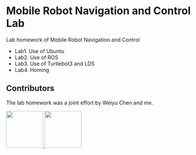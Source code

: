 # Mobile Robot Navigation and Control Lab

Lab homework of Mobile Robot Navigation and Control

- Lab1. Use of Ubuntu
- Lab2. Use of ROS
- Lab3. Use of Turtlebot3 and LDS
- Lab4. Homing


## Contributors

The lab homework was a joint effort by Weiyu Chen and me.

<a href="https://github.com/Wendy-Ying">
  <img src="https://avatars.githubusercontent.com/u/143325815?v=4" width="100" />
</a>

<a href="https://github.com/VivianChencwy">
  <img src="https://avatars.githubusercontent.com/u/128114805?v=4"  width="100"/>
</a>
